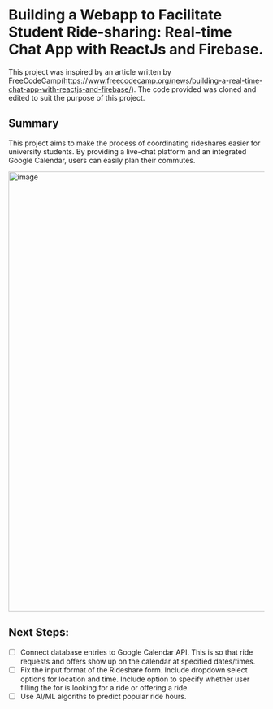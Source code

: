 # Building a Webapp to Facilitate Student Ride-sharing: Real-time Chat App with ReactJs and Firebase.

This project was inspired by an article written by FreeCodeCamp(https://www.freecodecamp.org/news/building-a-real-time-chat-app-with-reactjs-and-firebase/). The code provided was cloned and edited to suit the purpose of this project.

## Summary

This project aims to make the process of coordinating rideshares easier for university students. 
By providing a live-chat platform and an integrated Google Calendar, users can easily plan their commutes. 

<img width="866" alt="image" src="https://github.com/gso5699/Rideshare-Webapp/assets/84787354/c42b5f76-ba38-4adc-9c4a-c580f5887be5">



## Next Steps:

- [ ] Connect database entries to Google Calendar API. This is so that ride requests and offers show up on the calendar at specified dates/times.
- [ ] Fix the input format of the Rideshare form. Include dropdown select options for location and time. Include option to specify whether user filling the for is looking for a ride or offering a ride.
- [ ] Use AI/ML algoriths to predict popular ride hours.
